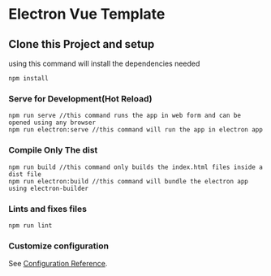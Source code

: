 # Electron Vue Template

## Clone this Project and setup
using this command will install the dependencies needed
```
npm install
```

### Serve for Development(Hot Reload)
```
npm run serve //this command runs the app in web form and can be opened using any browser
npm run electron:serve //this command will run the app in electron app
```

### Compile Only The dist

```
npm run build //this command only builds the index.html files inside a dist file
npm run electron:build //this command will bundle the electron app using electron-builder
```

### Lints and fixes files
```
npm run lint
```

### Customize configuration
See [Configuration Reference](https://cli.vuejs.org/config/).
